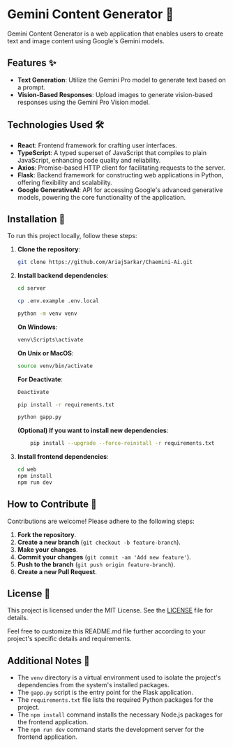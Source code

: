 # Gemini Content Generator 🌟

Gemini Content Generator is a web application that enables users to create text and image content using Google's Gemini models.

## Features ✨

- **Text Generation**: Utilize the Gemini Pro model to generate text based on a prompt.
- **Vision-Based Responses**: Upload images to generate vision-based responses using the Gemini Pro Vision model.

## Technologies Used 🛠️

- **React**: Frontend framework for crafting user interfaces.
- **TypeScript**: A typed superset of JavaScript that compiles to plain JavaScript, enhancing code quality and reliability.
- **Axios**: Promise-based HTTP client for facilitating requests to the server.
- **Flask**: Backend framework for constructing web applications in Python, offering flexibility and scalability.
- **Google GenerativeAI**: API for accessing Google's advanced generative models, powering the core functionality of the application.

## Installation 🚀

To run this project locally, follow these steps:

1. **Clone the repository**:

    ```bash
    git clone https://github.com/AriajSarkar/Chaemini-Ai.git
    ```

2. **Install backend dependencies**:

    ```bash
    cd server
    ```

    ```bash
    cp .env.example .env.local
    ```

    ```bash
    python -m venv venv
    ```

    **On Windows**:
    ```bash
    venv\Scripts\activate
    ```

    **On Unix or MacOS**:
    ```bash
    source venv/bin/activate
    ```

    **For Deactivate**:
    ```bash
    Deactivate
    ```

    ```bash
    pip install -r requirements.txt
    ```

    ```bash
    python gapp.py
    ```

    **(Optional) If you want to install new dependencies**:

    ```bash
        pip install --upgrade --force-reinstall -r requirements.txt
    ```

3. **Install frontend dependencies**:

    ```bash
    cd web
    npm install
    npm run dev
    ```

## How to Contribute 🤝

Contributions are welcome! Please adhere to the following steps:

1. **Fork the repository**.
2. **Create a new branch** (`git checkout -b feature-branch`).
3. **Make your changes**.
4. **Commit your changes** (`git commit -am 'Add new feature'`).
5. **Push to the branch** (`git push origin feature-branch`).
6. **Create a new Pull Request**.

## License 📝

This project is licensed under the MIT License. See the [LICENSE](LICENSE) file for details.

Feel free to customize this README.md file further according to your project's specific details and requirements.

## Additional Notes 📝

- The `venv` directory is a virtual environment used to isolate the project's dependencies from the system's installed packages.
- The `gapp.py` script is the entry point for the Flask application.
- The `requirements.txt` file lists the required Python packages for the project.
- The `npm install` command installs the necessary Node.js packages for the frontend application.
- The `npm run dev` command starts the development server for the frontend application.
